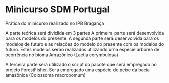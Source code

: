 # Minicurso SDM Portugal
 Prática do minicurso realizado no IPB Bragança
 
 A parte teórica será dividida em 3 partes
 A primeira parte será desenvolvida para os modelos do presente.
 A segunda parte será desenvolvida para os modelos de futuro e as relações do modelo do presente com os modelos do futuro.
 Estes modelos serão realizados utilizando uma espécie arbórea de ocorrência no bioma Amazônico (Laetia corymbulosa)
 
 A terceira parte será utilizado o script do pacote que será empregado no projeto ForestFisher.
 Será empregado uma espécie de peixe da bacia amazônica (Colossoma macropomum)
